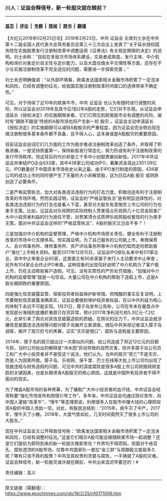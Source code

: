 ### 川人：证监会释信号，新一轮股灾就在眼前？

---

#### [首页](../../../..?n10171006) &nbsp;|&nbsp; [评论](../../../../../epoch-comment?n10171006) &nbsp;|&nbsp; [专题](../../../../../epoch-special?n10171006) &nbsp;|&nbsp; [禁闻](../../../../../epoch-news?n10171006) &nbsp;|&nbsp; [禁书](../../../../../books?n10171006) &nbsp;|&nbsp; [翻墙](https://github.com/gfw-breaker/nogfw/blob/master/README.md?n10171006)


<div class="post_content" id="artbody" itemprop="articleBody">
 <!-- article content begin -->
 <p>
  【大纪元2018年02月25日讯】2018年2月23日，中共
  <ok href="https://www.epochtimes.com/gb/tag/%E8%AF%81%E7%9B%91%E4%BC%9A.html">
   证监会
  </ok>
  主席刘士余在中共第十二届全国人民代表大会常务委员会第三十三次会议上发表了“关于延长授权国务院在实施股票发行注册制改革中调整适用《证券法》有关规定期限的决定》的说明。刘士余称：“目前在多层次市场体系建设，交易者成熟度，发行主体、中介机构和询价对象定价自主性与定价能力，以及大盘估值水平合理性等方面，还存在不少与实施注册制改革不完全适应的问题，需要进一步探索完善；”
 </p>
 <p>
  刘士余还明确强调：“从外部环境看，欧美发达国家相关金融市场积累了一定泡沫和风险，已经有调整的征兆，给我国实施注册制改革时间窗口的选择带来不确定性。”
 </p>
 <p>
  可见，对于持续了近10年的欧美牛市，中共
  <ok href="https://www.epochtimes.com/gb/tag/%E8%AF%81%E7%9B%91%E4%BC%9A.html">
   证监会
  </ok>
  也认为有随时进行调整的风险，所以证监会对2018年及其今后1到2年A股的走势，它们并不乐观。从证监会申请延长《授权决定》的实施期限来看，它们已预见到欧美股市会有调整的风险，届时有“跟跌不跟涨”传统的A股市场也将产生新一轮
  <ok href="https://www.epochtimes.com/gb/tag/%E8%82%A1%E7%81%BE.html">
   股灾
  </ok>
  。证监会主动申请延长《授权决定》的实施期限可以减轻A股股灾的严重程度，因为证监会完全明白现在搞注册制很多基本条件都不具备，且不得人心，这本身就是A股股灾的重要原因。
 </p>
 <p>
  目前证监会自诩它们几方面的工作为稳步推进注册制改革创造了条件，并取得了积极进展。一是坚持质量第一，保持新股发行常态化，努力形成有利于注册制改革的发行市场秩序。但这背后的代价却是三千多中小创股票屡创新低。2017年中共证监会共审结IPO企业633家，其中438家公司成功IPO，募集资金高达2301.09亿元，IPO数量创下中国资本市场有史以来之最。由于IPO发行制度的原因，438家公司的成功上市的同时便产生了天量的大小非解禁股，这为日后A股
  <ok href="https://www.epochtimes.com/gb/tag/%E8%82%A1%E7%81%BE.html">
   股灾
  </ok>
  或阴跌创造了必要条件。
 </p>
 <p>
  二是严格监管执法，加大对各类违法违规行为的打击力度，积极创造有利于注册制改革的市场环境。然而实践证明，证监会的“严格监管执法”是有明显选择性的，对各类违法违规行为的打击也是看人下菜，甚至对大股东有意掏空上市公司的行为也束手无策。比如，证监会对乐视网的实际控制人贾某侵占乐视网几十亿资金损害广大中小投资者利益的行为放任不管，对贾某清仓式质押乐视网股权套现的行为束手无策。面对中共证监会这样的“严格监管执法”，A股的股灾又岂会不多？！
 </p>
 <p>
  三是加强对中介机构的监督管理，严格中介机构市场把关责任，健全有利于注册制改革的市场中介支撑体系。但实践证明，为了自己服务的公司能上市，券商保荐人、会计师事务所、律师事务所、资产评估事务所等中介机构仍铤而走险帮助客户“美化”上市相关资料。截至2017年12月15日，证监会IPO排队名单中有511家企业，其中中止审查企业65家，这里面又有50余家属于发行人主动要求中止审查；另外有104家企业终止IPO审查。这种现象的出现恰好说明了中介机构为了客户能上市，仍在主动帮助客户造假。可见，没有实质性的严厉处罚措施，“加强对中介机构的监督管理”就是一句空话。大量公司在中介机构的帮助下造假上市，这是A股长期阴跌的重要原因。
 </p>
 <p>
  四是强化信息披露监管，探索投资者权益保护新举措。但残酷的事实反复说明，上市要做到信息披露准确真实，证监会要做到保护投资者权益，在以中共利益为核心的体制下永远不可能实现。1月31日，獐子岛发布公告称，公司在年末存量盘点中发现部分海域的底播虾夷扇贝存货异常，预计2017年净利润亏损5.3亿元-7.2亿元，此举引来了舆论对其信息披露造假的质疑。在舆论的压力下，中共证监会就涉嫌信息披露违法违规等问题对獐子岛展开立案调查。随后中共央视记者深入獐子岛调查，揭开了扇贝巨亏的黑幕，证实“天灾是借口”，腐败与造假是主要原因。
 </p>
 <p>
  2014年，獐子岛的扇贝就出过一次类似的问题，给公司造成了将近12亿元的巨额亏损，当时公司给出的解释是“冷水团”异动导致的自然灾害，但许多獐子岛公司员工和广大中小投资者并不接受这个说法，他们认为，当年的扇贝“死亡”不是天灾，而是人为因素所致。獐子岛、乐视网、保千里、巴士在线等大批上市公司均出现了信披违规与财务造假的问题，可见中共的深度腐败是很多A股上市公司财报频频变脸的关键因素，也是长期诱发A股股灾的核心原因，这就是中国所有投资者不得不面对的现实。
 </p>
 <p>
  为了掩盖A股市场的各种黑幕，为了骗取广大中小投资者的血汗钱，中共证监会经常称要“强化市场宣传和舆情引导工作”。多年来，中共证监会均通过舆论宣传，向中国人灌输“改革牛”、“慢牛”等歪理邪说，利用很多人在股市中赚大钱的心理把投资A股的中国人洗劫一空。对此，有股民总结到：“2015年，疯牛灭了中产。2017年，慢牛灭了小散。2018年，大盘气势如虹，几天时间竟然灭了很多上市公司的大股东。”
 </p>
 <p>
  现在中共证监会又公开释放信号称：“欧美发达国家相关金融市场积累了一定泡沫和风险，已经有调整的征兆。”这是它们暗示A股可能会跟随欧美市场一起调整？还是它们提前为即将到来的新一轮股灾推卸责任？外界均不得而知。但面对千疮百孔、腐败透顶的A股市场，仅靠中共国家队一直拉“金三胖”与周期股又能挺多久呢？哪有只涨不跌的股票？中共及其权贵的贪婪与腐败，一手铸就了A股的灾难。证监会释信号，新一轮股灾或许就在眼前，中共出来混迟早要还的！#
 </p>
 <p>
  责任编辑：高义
 </p>
 <!-- article content end -->
 <div id="below_article_ad">
 </div>
</div>


---

原文链接（需翻墙）：https://www.epochtimes.com/gb/18/2/25/n10171006.htm